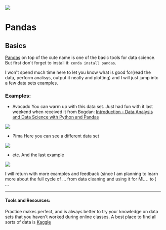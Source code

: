 ![](images/)

# Pandas 

## Basics 

[Pandas](https://pandas.pydata.org/) on top of the cute name is one of the basic tools for data science. But first don't forget to install it: `conda install pandas`.

I won't spend much time here to let you know what is good for(read the data, perform analisys, output it neatly and plotting)  and I will just jump into a few data sets examples. 

### Examples: 

* Avocado
You can warm up with this data set. Just had fun with it last weekend when received it from Bogdan: [Introduction - Data Analysis and Data Science with Python and Pandas](https://youtu.be/nLw1RNvfElg)

![](images/)

* Pima
Here you can see a different data set 

![](images/)

* etc. 
And the last example

![](images/)

I will return with more examples and feedback (since I am planning to learn more about the full cycle of ... from data cleaning and using it for ML .. to ) ... 

-----------------------------------

#### Tools and Resources: 

Practice makes perfect, and is always better to try your knowledge on data sets that you haven't worked during online classes. A best place to find all sorts of data is [Kaggle](https://www.kaggle.com/)

